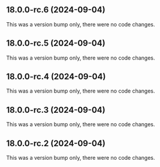 ## 18.0.0-rc.6 (2024-09-04)

This was a version bump only, there were no code changes.

## 18.0.0-rc.5 (2024-09-04)

This was a version bump only, there were no code changes.

## 18.0.0-rc.4 (2024-09-04)

This was a version bump only, there were no code changes.

## 18.0.0-rc.3 (2024-09-04)

This was a version bump only, there were no code changes.

## 18.0.0-rc.2 (2024-09-04)

This was a version bump only, there were no code changes.